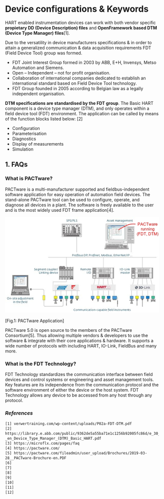 # Device configurations & Keywords

HART enabled instrumentation devices can work with both vendor specific **propietary DD (Device Description) files** and **OpenFramework based DTM (Device Type Manager) files**[1]. 

Due to the versatility in device manufacturers specifications & in order to attain a generalized communication & data acquisition requirements FDT (Field Device Tool) group was formed. 

* FDT Joint Interest Group formed in 2003 by ABB, E+H, Invensys, Metso Automation and Siemens.
* Open – Independent – not for profit organisation.
* Collaboration of international companies dedicated to establish an international standard based on Field Device Tool technology.
* FDT Group founded in 2005 according to Belgian law as a legally independent organisation.

**DTM specifications are standardised by the FDT group**. The Basic HART component is a device type manager (DTM), and only operates within a field device tool (FDT) environment. The application can be called by means of the function blocks listed below: [2]

- Configuration
- Parameterisation
- Diagnostics
- Display of measurements
- Simulation

## 1. FAQs

### What is PACTware?
PACTware is a multi-manufacturer supported and fieldbus-independent software application for easy operation of automation field devices. The stand-alone PACTware tool can be used to configure, operate, and diagnose all devices in a plant. The software is freely available to the user and is the most widely used FDT frame application[4]. 

![Fig.1: PACTware Application](https://github.com/biplabro/HART-Protocol-Basics/blob/main/02.%20Images/PACTware.jpg)

[Fig.1: PACTware Application]

PACTware 5.0 is open source to the members of the PACTware Consortium[5]. Thus allowing multiple vendors & developers to use the software & integrate with their core applications & hardware. It supports a wide number of protocols with including HART, IO-Link, FieldBus and many more. 

###  What is the FDT Technology? 
FDT Technology standardizes the communication interface between field devices and control systems or engineering and asset management tools. Key features are its independence from the communication protocol and the software environment of either the device or the host system. FDT Technology allows any device to be accessed from any host through any protocol.

### 


### 


### 


### 


### 


### 
















### _References_

```
[1] verwertraining.com/wp-content/uploads/P02a-FDT-DTM.pdf
[2] https://library.e.abb.com/public/9362de5a55ba71e1c1256b92005fc86d/e_30_72_8850_0_-_en_Device_Type_Manager_(DTM)_Basic_HART.pdf
[3] https://microflx.com/pages/faq
[4] https://pactware.com/
[5] https://pactware.com/fileadmin/user_upload/Brochures/2019-03-28__PACTware-Brochure-en.PDF
[6] 
[7] 
[8] 
[9] 
[10] 
[11] 
[12] 
```

